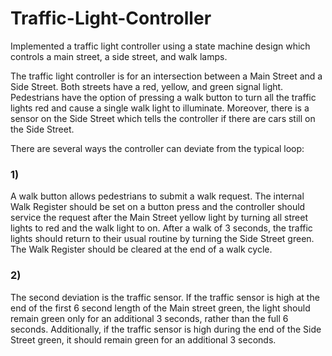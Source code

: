 # Traffic-Light-Controller

Implemented a traffic light controller using a state machine design which controls a main street, a side street, and walk lamps.

The traffic light controller is for an intersection between a Main Street and a Side Street. Both streets have a red, yellow, and
green signal light. Pedestrians have the option of pressing a walk button to turn all the traffic lights red and cause a single walk
light to illuminate. Moreover, there is a sensor on the Side Street which tells the controller if there are cars still on the Side
Street. 

There are several ways the controller can deviate from the typical loop:
### 1) 
A walk button allows pedestrians to submit a walk request. The internal Walk Register should be set on a button press
and the controller should service the request after the Main Street yellow light by turning all street lights to red and the
walk light to on. After a walk of 3 seconds, the traffic lights should return to their usual routine by turning the Side Street
green. The Walk Register should be cleared at the end of a walk cycle.
### 2) 
The second deviation is the traffic sensor. If the traffic sensor is high at the end of the first 6 second length of the Main
street green, the light should remain green only for an additional 3 seconds, rather than the full 6 seconds. Additionally, if
the traffic sensor is high during the end of the Side Street green, it should remain green for an additional 3 seconds.
